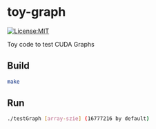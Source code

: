 # toy-graph
[![License:MIT](https://img.shields.io/badge/License-MIT-yellow.svg)](https://opensource.org/l0icenses/MIT)

Toy code to test CUDA Graphs

## Build
```bash
make
```

## Run
```bash
./testGraph [array-szie] (16777216 by default)
```

